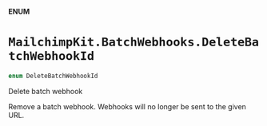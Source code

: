 **ENUM**

# `MailchimpKit.BatchWebhooks.DeleteBatchWebhookId`

```swift
enum DeleteBatchWebhookId
```

Delete batch webhook

Remove a batch webhook. Webhooks will no longer be sent to the given URL.
